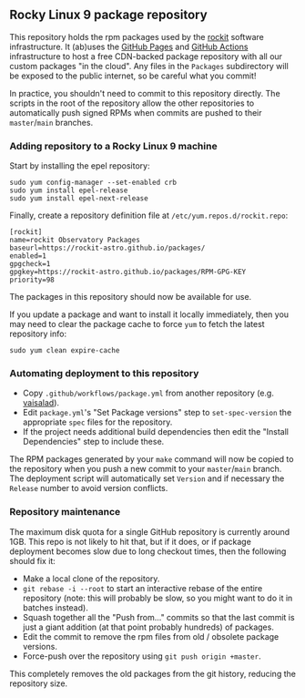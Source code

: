 ## Rocky Linux 9 package repository

This repository holds the rpm packages used by the [rockit](https://github.com/rockit-astro) software infrastructure.  It (ab)uses the [GitHub Pages](https://pages.github.com/) and [GitHub Actions](https://docs.github.com/en/free-pro-team@latest/actions) infrastructure to host a free CDN-backed package repository with all our custom packages "in the cloud".  Any files in the `Packages` subdirectory will be exposed to the public internet, so be careful what you commit!

In practice, you shouldn't need to commit to this repository directly.  The scripts in the root of the repository allow the other repositories to automatically push signed RPMs when commits are pushed to their `master`/`main` branches.

### Adding repository to a Rocky Linux 9 machine

Start by installing the epel repository:
```
sudo yum config-manager --set-enabled crb
sudo yum install epel-release
sudo yum install epel-next-release
````

Finally, create a repository definition file at `/etc/yum.repos.d/rockit.repo`:

```
[rockit]
name=rockit Observatory Packages
baseurl=https://rockit-astro.github.io/packages/
enabled=1
gpgcheck=1
gpgkey=https://rockit-astro.github.io/packages/RPM-GPG-KEY
priority=98
```

The packages in this repository should now be available for use.

If you update a package and want to install it locally immediately, then you may need to clear the package cache to force `yum` to fetch the latest repository info:
```
sudo yum clean expire-cache
```

### Automating deployment to this repository

* Copy `.github/workflows/package.yml` from another repository (e.g. [vaisalad](https://github.com/rockit-astro/vaisalad/)).
* Edit `package.yml`'s "Set Package versions" step to `set-spec-version` the appropriate `spec` files for the repository.
* If the project needs additional build dependencies then edit the "Install Dependencies" step to include these.

The RPM packages generated by your `make` command will now be copied to the repository when you push a new commit to your `master`/`main` branch.
The deployment script will automatically set `Version` and if necessary the `Release` number to avoid version conflicts.

### Repository maintenance

The maximum disk quota for a single GitHub repository is currently around 1GB.  This repo is not likely to hit that, but if it does, or if package deployment becomes slow due to long checkout times, then the following should fix it:

* Make a local clone of the repository.
* `git rebase -i --root` to start an interactive rebase of the entire repository (note: this will probably be slow, so you might want to do it in batches instead).
* Squash together all the "Push from..." commits so that the last commit is just a giant addition (at that point probably hundreds) of packages.
* Edit the commit to remove the rpm files from old / obsolete package versions.
* Force-push over the repository using `git push origin +master`.

This completely removes the old packages from the git history, reducing the repository size.

